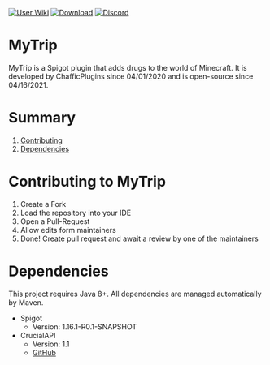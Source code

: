 [![User Wiki](https://img.shields.io/badge/Wiki-Users-blue)](https://github.com/Chafficui/MyTrip/wiki) [![Download](https://img.shields.io/badge/Download-v0.6.7-red)](https://github.com/Chafficui/MyTrip/releases/tag/v0.6.7) [![Discord](https://img.shields.io/badge/Discord-Join-blue)](https://discord.gg/RYFamQzkcB)

# MyTrip

MyTrip is a Spigot plugin that adds drugs to the world of Minecraft. It is developed by ChafficPlugins since 04/01/2020 and is open-source since 04/16/2021.

# Summary

1. [Contributing](#contributing-to-mytrip)
2. [Dependencies](#dependencies)

# Contributing to MyTrip
1. Create a Fork
2. Load the repository into your IDE
3. Open a Pull-Request
4. Allow edits form maintainers
5. Done! Create pull request and await a review by one of the maintainers

# Dependencies

This project requires Java 8+.
All dependencies are managed automatically by Maven.

* Spigot
  * Version: 1.16.1-R0.1-SNAPSHOT
* CrucialAPI
  * Version: 1.1
  * [GitHub](https://github.com/Chafficui/CrucialAPI)
